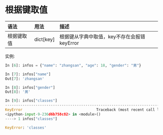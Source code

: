 # 根据键取值

| 语法    | 用法     | 描述|
| :------------- | :------------- |:------------- |
|根据键取值|dict[key]|根据键从字典中取值，key不存在会报错 keyError|

实例:
```python
In [6]: infos = {"name": "zhangsan", "age": 18, "gender": "男"}

In [7]: infos["name"]
Out[7]: 'zhangsan'

In [8]: infos["gender"]
Out[8]: '男'

In [9]: infos["classes"]
---------------------------------------------------------------------------
KeyError                                  Traceback (most recent call last)
<ipython-input-9-236d6b758c82> in <module>()
----> 1 infos["classes"]

KeyError: 'classes'
```
